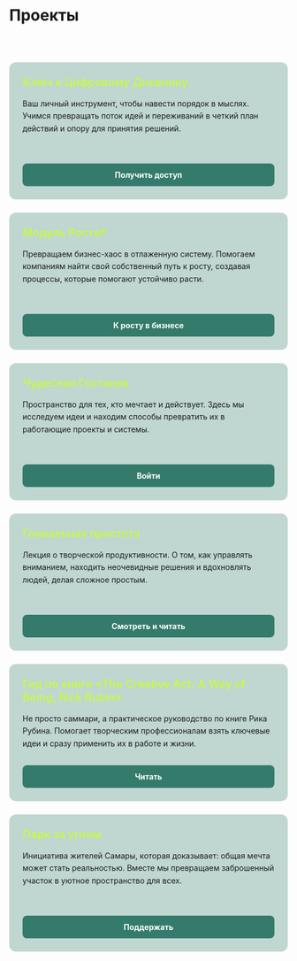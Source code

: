 # Проекты

<br>

<div style="display: grid; grid-template-columns: repeat(auto-fit, minmax(300px, 1fr)); gap: 1.5rem; margin: 2rem 0;">

  <div class="project-card">
    <div>
      <h3 style="color: #C5F946; margin: 0 0 1rem 0; font-size: 1.25rem; font-weight: 600;">Ключ к Цифровому Дневнику</h3>
      <p style="margin: 0; line-height: 1.6; color: var(--vp-c-text-1);">Ваш личный инструмент, чтобы навести порядок в мыслях. Учимся превращать поток идей и переживаний в четкий план действий и опору для принятия решений.</p>
    </div>
    <a href="/Orxaos/projects/diary-guide/unlock/overview" class="project-button">
      Получить доступ
    </a>
  </div>

  <div class="project-card">
    <div>
      <h3 style="color: #C5F946; margin: 0 0 1rem 0; font-size: 1.25rem; font-weight: 600;">Модуль Роста®</h3>
      <p style="margin: 0; line-height: 1.6; color: var(--vp-c-text-1);">Превращаем бизнес-хаос в отлаженную систему. Помогаем компаниям найти свой собственный путь к росту, создавая процессы, которые помогают устойчиво расти.</p>
    </div>
    <a href="/Orxaos/projects/runscale" class="project-button">
      К росту в бизнесе
    </a>
  </div>

  <div class="project-card">
    <div>
      <h3 style="color: #C5F946; margin: 0 0 1rem 0; font-size: 1.25rem; font-weight: 600;">Чудесная Гостиная</h3>
      <p style="margin: 0; line-height: 1.6; color: var(--vp-c-text-1);">Пространство для тех, кто мечтает и действует. Здесь мы исследуем идеи и находим способы превратить их в работающие проекты и системы.</p>
    </div>
    <a href="/Orxaos/projects/nol" class="project-button">
      Войти
    </a>
  </div>

  <div class="project-card">
    <div>
      <h3 style="color: #C5F946; margin: 0 0 1rem 0; font-size: 1.25rem; font-weight: 600;">Гениальная простота</h3>
      <p style="margin: 0; line-height: 1.6; color: var(--vp-c-text-1);">Лекция о творческой продуктивности. О том, как управлять вниманием, находить неочевидные решения и вдохновлять людей, делая сложное простым.</p>
    </div>
    <a href="/Orxaos/projects/simple-is-smart" class="project-button">
      Смотреть и читать
    </a>
  </div>

  <div class="project-card">
    <div>
      <h3 style="color: #C5F946; margin: 0 0 1rem 0; font-size: 1.25rem; font-weight: 600;">Гид по книге «The Creative Act: A Way of Being, Rick Rubin»</h3>
      <p style="margin: 0; line-height: 1.6; color: var(--vp-c-text-1);">Не просто саммари, а практическое руководство по книге Рика Рубина. Помогает творческим профессионалам взять ключевые идеи и сразу применить их в работе и жизни.</p>
    </div>
    <a href="/Orxaos/projects/the-creative-act_a-way-of-being_summary" class="project-button">
      Читать
    </a>
  </div>

  <div class="project-card">
    <div>
      <h3 style="color: #C5F946; margin: 0 0 1rem 0; font-size: 1.25rem; font-weight: 600;">Парк за углом</h3>
      <p style="margin: 0; line-height: 1.6; color: var(--vp-c-text-1);">Инициатива жителей Самары, которая доказывает: общая мечта может стать реальностью. Вместе мы превращаем заброшенный участок в уютное пространство для всех.</p>
    </div>
    <a href="/Orxaos/projects/prkx" class="project-button">
      Поддержать
    </a>
  </div>

</div>

<style>
.project-card {
  background: rgba(52, 123, 108, 0.3);
  border-radius: 12px;
  padding: 24px;
  display: flex;
  flex-direction: column;
  justify-content: space-between;
  min-height: 200px;
}

.project-button {
  background-color: #347b6c;
  color: white;
  padding: 12px 16px;
  border-radius: 8px;
  font-weight: 700;
  font-size: 14px;
  text-align: center;
  display: block;
  margin-top: 1.5rem;
  text-decoration: none;
  transition: all 0.3s ease;
}

.project-button:hover {
  background-color: #C5F946 !important;
  color: #000 !important;
  transform: translateY(-2px);
  text-decoration: none !important;
  font-weight: 700 !important;
}
</style>
